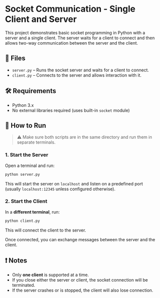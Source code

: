
# Socket Communication - Single Client and Server

This project demonstrates basic socket programming in Python with a server and a single client. The server waits for a client to connect and then allows two-way communication between the server and the client.

## 📁 Files

- `server.py` – Runs the socket server and waits for a client to connect.
- `client.py` – Connects to the server and allows interaction with it.

## 🛠 Requirements

- Python 3.x
- No external libraries required (uses built-in `socket` module)

## 🚀 How to Run

> ⚠️ Make sure both scripts are in the same directory and run them in separate terminals.

### 1. Start the Server

Open a terminal and run:

```bash
python server.py
````

This will start the server on `localhost` and listen on a predefined port (usually `localhost:12345` unless configured otherwise).

### 2. Start the Client

In a **different terminal**, run:

```bash
python client.py
```

This will connect the client to the server.

Once connected, you can exchange messages between the server and the client.



## ❗ Notes

* Only **one client** is supported at a time.
* If you close either the server or client, the socket connection will be terminated.
* If the server crashes or is stopped, the client will also lose connection.


